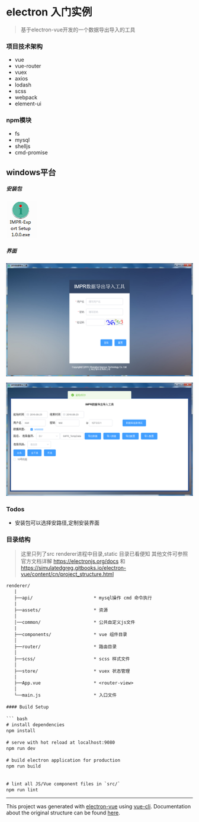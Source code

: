 # electron 入门实例

> 基于electron-vue开发的一个数据导出导入的工具

### 项目技术架构
- vue
- vue-router
- vuex
- axios
- lodash
- scss
- webpack
- element-ui

### npm模块
- fs
- mysql
- shelljs
- cmd-promise

## windows平台

##### 安装包

![](/static/images/setup.png)

##### 界面
![](/static/images/exportLogin.png)

![](/static/images/exportHome.png)


### Todos
- 安装包可以选择安路径,定制安装界面

### 目录结构

> 这里只列了src renderer进程中目录,static 目录已看便知 其他文件可参照官方文档详解
>  https://electronjs.org/docs 和 https://simulatedgreg.gitbooks.io/electron-vue/content/cn/project_structure.html

```
renderer/
   |
   ├──api/                       * mysql操作 cmd 命令执行
   |
   ├──assets/                    * 资源
   │
   │──common/                    * 公共自定义js文件
   |
   ├──components/                * vue 组件目录
   │
   ├──router/                    * 路由目录
   │
   ├──scss/                      * scss 样式文件
   │
   ├──store/                     * vuex 状态管理
   │
   ├──App.vue                    * <router-view>
   │
   └──main.js                    * 入口文件

#### Build Setup

``` bash
# install dependencies
npm install

# serve with hot reload at localhost:9080
npm run dev

# build electron application for production
npm run build


# lint all JS/Vue component files in `src/`
npm run lint

```

---

This project was generated with [electron-vue](https://github.com/SimulatedGREG/electron-vue) using [vue-cli](https://github.com/vuejs/vue-cli). Documentation about the original structure can be found [here](https://simulatedgreg.gitbooks.io/electron-vue/content/index.html).
